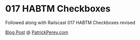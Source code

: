 017 HABTM Checkboxes
===================

Followed along with Railscast 017 HABTM Checkboxes revised

[Blog Post](http://patrickperey.com/railscast-017-habtm-checkboxes/) @ [PatrickPerey.com](http://patrickperey.com)
